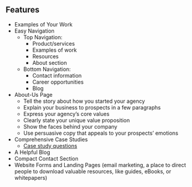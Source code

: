 ## Features
- Examples of Your Work
- Easy Navigation
  - Top Navigation:
    - Product/services
    - Examples of work
    - Resources
    - About section
  - Bottom Navigation:
    - Contact information
    - Career opportunities
    - Blog
- About-Us Page
  - Tell the story about how you started your agency
  - Explain your business to prospects in a few paragraphs
  - Express your agency’s core values
  - Clearly state your unique value proposition
  - Show the faces behind your company
  - Use persuasive copy that appeals to your prospects’ emotions
- Comprehensive Case Studies
  - [Case study questions](https://www.benchmarkemail.com/blog/case-study-questions/)
- A Helpful Blog
- Compact Contact Section
- Website Forms and Landing Pages (email marketing, a place to direct people to download valuable resources, like guides, eBooks, or whitepapers)
